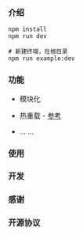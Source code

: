 ### 介绍

```shell
npm install
npm run dev

# 新建终端，在根目录
npm run example:dev
```



### 功能

* 模块化
* 热重载 -  [参考](https://vuex.vuejs.org/zh/guide/hot-reload.html#%E5%8A%A8%E6%80%81%E6%A8%A1%E5%9D%97%E7%83%AD%E9%87%8D%E8%BD%BD)

* ... ...

### 使用



### 开发





### 感谢



### 开源协议